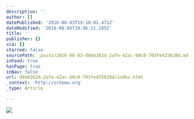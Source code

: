 ```yaml
---
description: ''
author: []
datePublished: '2016-08-03T19:18:02.471Z'
dateModified: '2016-08-03T19:06:21.285Z'
title: ''
publisher: {}
via: {}
starred: false
sourcePath: _posts/2016-08-03-d8eb162d-2afe-42ac-b0c0-703fe425628d.md
inFeed: true
hasPage: true
inNav: false
url: d8eb162d-2afe-42ac-b0c0-703fe425628d/index.html
_context: 'http://schema.org'
_type: Article

---
```

![](https://the-grid-user-content.s3-us-west-2.amazonaws.com/66a5ac13-d1ca-4bda-bdd8-4b8e20aa0a58.png)